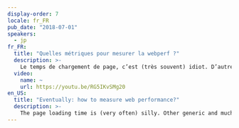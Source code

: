 ```yaml
---
display-order: 7
locale: fr_FR
pub_date: "2018-07-01"
speakers:
  - jp
fr_FR:
  title: "Quelles métriques pour mesurer la webperf ?"
  description: >-
    Le temps de chargement de page, c’est (très souvent) idiot. D’autres métriques génériques et bien meilleures existent mais ont chacune leurs défauts (Speed Index, First Contentful Paint, Time To Interactive …). Du coup, je vais surtout vous apprendre à mesurer ce qui compte pour *votre* site : des métriques techniques de chargement, les métriques visuelles, le CPU client et enfin les Custom Metrics.
  video:
    name: ~
    url: https://youtu.be/RG5IKvSMg20
en_US:
  title: "Eventually: how to measure web performance?"
  description: >-
    The page loading time is (very often) silly. Other generic and much better metrics exist but each have their weaknesses (speedIndex, first contentful paint, Time to Interactive …). So, I'm going to teach you how to measure what really counts for YOUR website: technical loading metrics, visual metrics, client CPU and custom metrics.
---
```

